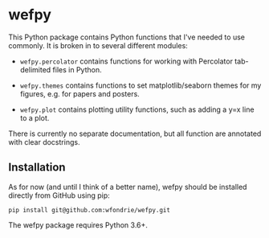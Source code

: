 # wefpy

This Python package contains Python functions that I've needed to use commonly.
It is broken in to several different modules:

* `wefpy.percolator` contains functions for working with Percolator
  tab-delimited files in Python.
  
* `wefpy.themes` contains functions to set matplotlib/seaborn themes for my
  figures, e.g. for papers and posters.
  
* `wefpy.plot` contains plotting utility functions, such as adding a y=x line to
  a plot.
  
There is currently no separate documentation, but all function are annotated
with clear docstrings. 

## Installation  
As for now (and until I think of a better name), wefpy should be installed
directly from GitHub using pip:

```
pip install git@github.com:wfondrie/wefpy.git
```

The wefpy package requires Python 3.6+.
